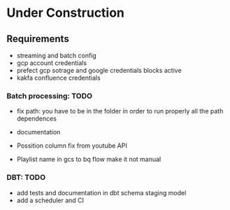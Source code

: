 # Under Construction


## Requirements

* streaming and batch config
* gcp account credentials
* prefect gcp sotrage and google credentials blocks active
* kakfa confluence credentials


### Batch processing: TODO
* fix path: you have to be in the folder in order to run properly all the path dependences
* documentation


* Possition column fix from youtube API
* Playlist name in gcs to bq flow make it not manual


### DBT: TODO

* add tests and documentation in dbt schema staging model
* add a scheduler and CI